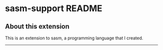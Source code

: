 # sasm-support README


## About this extension

This is an extension to sasm, a programming language that I created.



-----------------------------------------------------------------------------------------------------------
